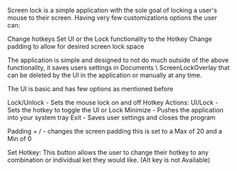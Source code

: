 Screen lock is a simple application with the sole goal of locking a user's mouse to their screen. Having very few customizations options the user can:

Change hotkeys 
Set UI or the Lock functionality to the Hotkey
Change padding to allow for desired screen lock space


The application is simple and designed to not do much outside of the above functionality,  it saves users settings in Documents \ ScreenLockOverlay that can be deleted by the UI in the application or manually at any time. 

The UI is basic and has few options as mentioned before

Lock/Unlock - Sets the mouse lock on and off
Hotkey Actions: UI/Lock - Sets the hotkey to toggle the UI or Lock
Minimize - Pushes the application into your system tray
Exit - Saves user settings and closes the program

Padding + / - changes the screen padding this is set to a Max of 20 and a Min of 0

Set Hotkey: This button allows the user to change their hotkey to any combination or individual ket they would like. (Alt key is not Available)


